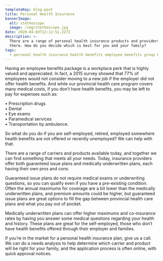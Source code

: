 ```yaml
---
templateKey: blog-post
title: Personal Health Insurance
bannerImage:
  alt: stethoscope
  image: /img/stethoscope.jpg
date: 2020-04-03T12:12:51.227Z
description: >-
  There are a range of personal health insurance products and providers out
  there. How do you decide which is best for you and your family?
tags:
  - personal health insurance health benefits employee benefits group benefits
---
```

Having an employee benefits package is a workplace perk that is highly valued and appreciated. In fact, a 2015 survey showed that 77% of employees would not consider moving to a new job if the employer did not offer health benefits. And while our provincial health care program covers many medical costs, if you don’t have health benefits, you may be left to pay for expenses such as:

•	Prescription drugs\
•	Dental\
•	Eye exams\
•	Paramedical services \
•	Transportation by ambulance.

So what do you do if you are self-employed, retired, employed somewhere health benefits are not offered or recently unemployed? We can help with that. 

There are a range of carriers and products available today, and together we can find something that meets all your needs. Today, insurance providers offer both guaranteed issue plans and medically underwritten plans, each having their own pros and cons.

Guaranteed issue plans do not require medical exams or underwriting questions, so you can qualify even if you have a pre-existing condition. Often the annual maximums for coverage are a bit lower than the medically underwritten plans, and premium amounts could be higher, but guaranteed issue plans are great options to fill the gap between provincial health care plans and what you pay out of pocket. 

Medically underwritten plans can offer higher maximums and co-insurance rates by having you answer some medical questions regarding your health and history. These plans are great for the self-employed, those who don’t have health benefits offered through their employer and families. 

If you’re in the market for a personal health insurance plan, give us a call. We can do a needs analysis to help determine which carrier and product will be right for your family, and the application process is often online, with quick approval notices.
